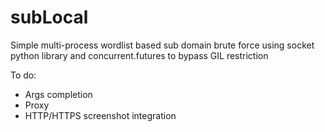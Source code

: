 # subLocal
Simple multi-process wordlist based sub domain brute force using socket python library and concurrent.futures to bypass GIL restriction

To do:
- Args completion
- Proxy
- HTTP/HTTPS screenshot integration
